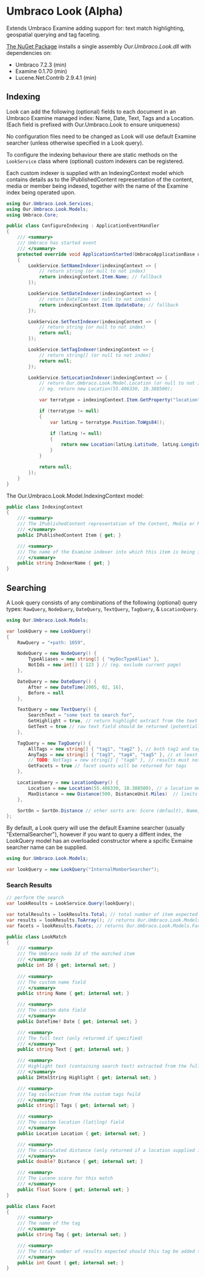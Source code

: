 # Umbraco Look (Alpha)
Extends Umbraco Examine adding support for: text match highlighting, geospatial querying and tag faceting.

[The NuGet Package](https://www.nuget.org/packages/Our.Umbraco.Look) installs a single assembly _Our.Umbraco.Look.dll_ with dependencies on: 

  * Umbraco 7.2.3 (min)
  * Examine 0.1.70 (min)
  * Lucene.Net.Contrib 2.9.4.1 (min)

## Indexing

Look can add the following (optional) fields to each document in an Umbraco Examine managed index: Name, Date, Text, Tags and a Location. (Each field is prefixed with Our.Umbraco.Look to ensure uniqueness)
  
No configuration files need to be changed as Look will use default Examine searcher (unless otherwise specified in a Look query).

To configure the indexing behaviour there are static methods on the `LookService` class where (optional) custom indexers can be registered.

Each custom indexer is supplied with an IndexingContext model which contains details as to the IPublishedContent representation of the content, media or member being indexed, together with the name of the Examine index being operated upon.

```csharp
using Our.Umbraco.Look.Services;
using Our.Umbraco.Look.Models;
using Umbraco.Core;

public class ConfigureIndexing : ApplicationEventHandler
{	
	/// <summary>
	/// Umbraco has started event
	/// </summary>
	protected override void ApplicationStarted(UmbracoApplicationBase umbracoApplication, ApplicationContext applicationContext)
	{
		LookService.SetNameIndexer(indexingContext => {			
			// return string (or null to not index)
			return indexingContext.Item.Name; // fallback
		});

		LookService.SetDateIndexer(indexingContext => {
			// return DateTime (or null to not index)
			return indexingContext.Item.UpdateDate; // fallback
		});

		LookService.SetTextIndexer(indexingContext => {		
			// return string (or null to not index)
			return null;
		});

		LookService.SetTagIndexer(indexingContext => {
			// return string[] (or null to not index)
			return null;
		});

		LookService.SetLocationIndexer(indexingContext => {
			// return Our.Umbraco.Look.Model.Location (or null to not index)
			// eg. return new Location(55.406330, 10.388500);		

			var terratype = indexingContext.Item.GetProperty("location").Value as Terratype.Models.Model;

			if (terratype != null)
			{
				var latLng = terratype.Position.ToWgs84();

				if (latLng != null)
				{
					return new Location(latLng.Latitude, latLng.Longitude);
				}
			}

			return null;			
		});
	}
}

```

The Our.Umbraco.Look.Model.IndexingContext model:

```csharp
public class IndexingContext
{
    /// <summary>
    /// The IPublishedContent representation of the Content, Media or Member being indexed
    /// </summary>
    public IPublishedContent Item { get; }

    /// <summary>
    /// The name of the Examine indexer into which this item is being indexed
    /// </summary>
    public string IndexerName { get; }
}

```

## Searching

A Look query consists of any combinations of the following (optional) query types: `RawQuery`, `NodeQuery`, `DateQuery`, `TextQuery`, `TagQuery`, & `LocationQuery`.

```csharp
using Our.Umbraco.Look.Models;  

var lookQuery = new LookQuery()
{
	RawQuery = "+path: 1059",

	NodeQuery = new NodeQuery() {
		TypeAliases = new string[] { "myDocTypeAlias" },
		NotIds = new int[] { 123 } // (eg. exclude current page)
	},

	DateQuery = new DateQuery() {
		After = new DateTime(2005, 02, 16),
		Before = null
	},

	TextQuery = new TextQuery() {
		SearchText = "some text to search for",
		GetHighlight = true, // return highlight extract from the text field containing the search text
		GetText = true // raw text field should be returned (potentially a large document)
	},

	TagQuery = new TagQuery() {
		AllTags = new string[] { "tag1", "tag2" }, // both tag1 and tag2 are required
		AnyTags = new string[] { "tag3", "tag4", "tag5" }, // at least one of these tags is required
		// TODO: NotTags = new string[] { "tag6" }, // results must not have any of these tags
		GetFacets = true // facet counts will be returned for tags
	},

	LocationQuery = new LocationQuery() {
		Location = new Location(55.406330, 10.388500), // a location means distance results can be set
		MaxDistance = new Distance(500, DistanceUnit.Miles)  // limits the results to within this distance
	},

	SortOn = SortOn.Distance // other sorts are: Score (default), Name, DateAscending, DateDescending
};

```

By default, a Look query will use the default Examine searcher (usually "ExternalSearcher"), however if you want to query a diffent index, the LookQuery model has an
overloaded constructor where a spcific Exmaine searcher name can be supplied.

```csharp
using Our.Umbraco.Look.Models;  

var lookQuery = new LookQuery("InternalMemberSearcher");

```

### Search Results

```csharp
// perform the search
var lookResults = LookService.Query(lookQuery);

var totalResults = lookResults.Total; // total number of item expected in the lookResults enumerable
var results = lookResults.ToArray(); // returns Our.Umbraco.Look.Models.LookMatch[]
var facets = lookResults.Facets; // returns Our.Umbraco.Look.Models.Facet[]

public class LookMatch
{
	/// <summary>
	/// The Umbraco node Id of the matched item
	/// </summary>
	public int Id { get; internal set; }
	
	/// <summary>
	/// The custom name field
	/// </summary>
	public string Name { get; internal set; }

	/// <summary>
	/// The custom date field
	/// </summary>
	public DateTime? Date { get; internal set; }

	/// <summary>
	/// The full text (only returned if specified)
	/// </summary>
	public string Text { get; internal set; }

	/// <summary>
	/// Highlight text (containing search text) extracted from the full text
	/// </summary>
	public IHtmlString Highlight { get; internal set; }

	/// <summary>
	/// Tag collection from the custom tags feild
	/// </summary>
	public string[] Tags { get; internal set; }

	/// <summary>
	/// The custom location (lat|lng) field
	/// </summary>
	public Location Location { get; internal set; }

	/// <summary>
	/// The calculated distance (only returned if a location supplied in query)
	/// </summary>
	public double? Distance { get; internal set; }

	/// <summary>
	/// The Lucene score for this match
	/// </summary>
	public float Score { get; internal set; }
}

public class Facet
{
	/// <summary>
	/// The name of the tag
	/// </summary>
	public string Tag { get; internal set; }

	/// <summary>
	/// The total number of results expected should this tag be added to TagQuery.AllTags on the current query
	/// </summary>
	public int Count { get; internal set; }
}

```